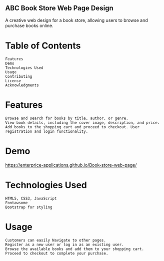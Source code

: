 ## ABC Book Store Web Page Design

A creative web design for a book store, allowing users to browse and purchase books online.

# Table of Contents

    Features
    Demo
    Technologies Used
    Usage
    Contributing
    License
    Acknowledgments

# Features

    Browse and search for books by title, author, or genre.
    View book details, including the cover image, description, and price. Add books to the shopping cart and proceed to checkout. User registration and login functionality. 
   

# Demo

https://enterprice-applications.github.io/Book-store-web-page/


# Technologies Used

    HTML5, CSS3, JavaScript
    Fontawsome
    Bootstrap for styling
    
    
# Usage
	
	Customers can easily Navigate to other pages.
    Register as a new user or log in as an existing user.
    Browse the available books and add them to your shopping cart.
    Proceed to checkout to complete your purchase.
